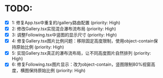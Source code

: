 # TODO:

- [x] 1: 修复App.tsx中重复的/gallery路由配置 (priority: High)
- [x] 2: 修改Gallery.tsx实现混合瀑布流布局 (priority: High)
- [x] 3: 调整Following.tsx中竖图的显示尺寸 (priority: High)
- [x] 4: 修复Gallery.tsx图片比例问题：移除固定高度限制，使用object-contain保持原始比例 (priority: High)
- [x] 5: 实现Gallery.tsx真正的瀑布流布局，让不同高度图片自然排列 (priority: High)
- [x] 6: 修复Following.tsx图片显示：改为object-contain，竖图限制80%视窗高度，横图保持原始比例 (priority: High)
